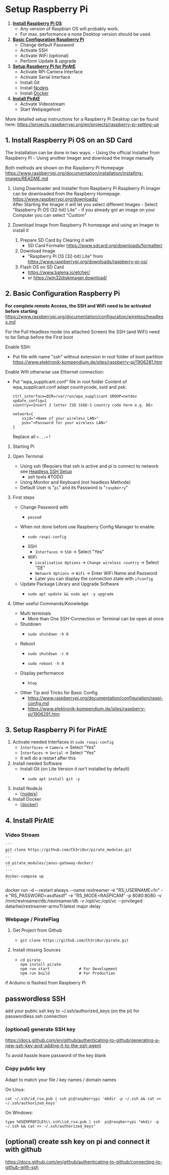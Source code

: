 # Setup Raspberry Pi

1. **[Install Raspberry Pi OS](#install)**
    - Any version of Raspbian OS will probably work.
    - For max. performance a none Desktop version should be used.
2. **[Basic Configuration Raspberry Pi](#config)**
    - Change default Password
    - Activate SSH
    - Activate WiFi (optional)
    - Perform Update & upgrade
3. **[Setup Raspberry Pi for PirAtE](#setup)**
    - Activate RPi Camera Interface
    - Activate Serial Interface
    - Install Git
    - Install [Nodejs]
    - Install [Docker]
4. **[Install PirAtE](#install)**
    - Activate Videostream
    - Start Webpagehost

More detailed setup instructions for a Raspberry Pi Desktop can be found here:
https://projects.raspberrypi.org/en/projects/raspberry-pi-setting-up

## 1. Install Raspberry Pi OS on an SD Card<a id="install"></a>
The Installation can be done in two ways.
    - Using the official Installer from Raspberry Pi
    - Using another Imager and download the Image manually

Both methods are shown on the Raspberry Pi Homepage
https://www.raspberrypi.org/documentation/installation/installing-images/README.md


1. Using Downloader and Installer from Raspberry Pi
    Raspberry Pi Imager can be downloaded from the Raspberry Homepage.
    https://www.raspberrypi.org/downloads/ \
    After Starting the Imager it will let you select different Images
        - Select "Raspberry Pi OS (32-bit) Lite"
        - if you already got an image on your Computer you can select "Custom"


2. Download Image from Raspberry Pi homepage and using an Imager to install it
    1. Prepare SD Card by Clearing it with
        - SD Card Formater https://www.sdcard.org/downloads/formatter/
    2. Download Image
        - "Raspberry Pi OS (32-bit) Lite" from https://www.raspberrypi.org/downloads/raspberry-pi-os/
    3. Flash OS on SD Card
        - https://www.balena.io/etcher/ 
        - or https://win32diskimager.download/



## 2. Basic Configuration Raspberry Pi <a id="config"></a>
**For complete remote Access, the SSH and WiFi need to be activated before starting**<a id="headlessSSH"></a>
https://www.raspberrypi.org/documentation/configuration/wireless/headless.md 

For the Full Headless mode (no attached Screen) the SSH (and WiFi) need to be Setup before the First boot

Enable SSH:
- Put file with name "ssh" without extension in root folder of boot partition
    https://www.elektronik-kompendium.de/sites/raspberry-pi/1906281.htm


Enable Wifi otherwise use Ethernet connection:
- Put "wpa_supplicant.conf" file in root folder
    Content of wpa_supplicant.conf
    adapt countrycode, ssid and psk:
    ```
    ctrl_interface=DIR=/var/run/wpa_supplicant GROUP=netdev
    update_config=1
    country=<Insert 2 letter ISO 3166-1 country code here e.g. DE> 
    
    network={
        ssid="<Name of your wireless LAN>"
        psk="<Password for your wireless LAN>"
    }
    ```
    Replace all ```<...>``` !


1. Starting Pi

2. Open Terminal
    -  Using ssh (Requiers that ssh is active and pi is connect to network see [Headless SSH Setup](#headlessSSH)
        - ssh tools #TODO
    -  Using Monitor and Keyboard (not headless Methode)
    -  Default User is "```pi```" and its Password is "```raspberry```"

3. First steps
    - Change Password with
      	- ```
          passwd
          ```
    - When not done before use Raspberry Config Manager to enable:
        - ```
          sudo raspi-config
          ```
        - SSH
            - ```Interfaces``` -> ```SSH``` -> Select "Yes"
        - WiFi
            - ```Localisation Options``` -> ```Change wireless country``` -> Select "DE"
            - ```Network Options``` -> ```WiFi``` -> Enter WiFi Name and Password
            - Later you can display the connection state with ```ifconfig```
    - Update Package Library and Upgrade Software
        - ```
          sudo apt update && sudo apt -y upgrade
          ```
4. Other useful Commands/Knowledge
    - Multi terminals
        - More than One SSH-Connection or Terminal can be open at once
    - Shutdown
        - ```
          sudo shutdown -h 0
          ```
    - Reboot
        - ```
          sudo shutdown -r 0
          ```
        - ```
          sudo reboot -h 0
          ```
    - Display performance
        - ```
          htop
          ```
    - Other Tip and Tricks for Basic Config
        - https://www.raspberrypi.org/documentation/configuration/raspi-config.md
        - https://www.elektronik-kompendium.de/sites/raspberry-pi/1906291.htm




## 3. Setup Raspberry Pi for PirAtE<a id="setup"></a>
1. Activate needed Interfaces in ```sudo raspi-config```
    - ```Interfaces``` -> ```Camera``` -> Select "Yes"
    - ```Interfaces``` -> ```Serial``` -> Select "Yes"
    - It will do a restart after this
2. Install needed Software
    - Install Git (on Lite Version it isn't installed by default) 
        - ```
          sudo apt install git -y
          ```
3. Install NodeJs
    - [[nodejs]]
4. Install Docker
    - [[docker]]

## 4. Install PirAtE<a id="config"></a>

### Video Stream
    ```
    git clone https://github.com/Ch3ri0ur/pirate_modules.git
    ```
    ```
    cd pirate_modules/janus-gateway-docker/
    ```
    ```
    docker-compose up
    ```
docker run -d --restart always --name restreamer -e "RS_USERNAME=fn" -e "RS_PASSWORD=asdfasdf" -e "RS_MODE=RASPICAM" -p 8080:8080 -v /mnt/restreamer/db:/restreamer/db -v /opt/vc:/opt/vc --privileged datarhei/restreamer-armv7l:latest
major delay



### Webpage / PirateFlag
   1. Get Project from Github
      - ```
        git clone https://github.com/Ch3ri0ur/pirate.git
        ```
   2. Install missing Sources
      - ```
        cd pirate
        npm install pirate
        npm run start             # For Development
        npm run build             # For Production
        ```

if Arduino is flashed from Raspberry Pi









## passwordless SSH
add your public ssh key to ~/.ssh/authorized_keys (on the pi) for passwordless ssh connection

### (optional) generate SSH key
https://docs.github.com/en/github/authenticating-to-github/generating-a-new-ssh-key-and-adding-it-to-the-ssh-agent

To avoid hassle leave password of the key blank

### Copy public key
Adapt to match your file / key names / domain names

On Linux:
```
cat ~/.ssh/id_rsa.pub | ssh pi@raspberrypi 'mkdir -p ~/.ssh && cat >> ~/.ssh/authorized_keys'
```

On Windows:
```
type %USERPROFILE%\\.ssh\\id_rsa.pub | ssh  pi@raspberrypi "mkdir -p ~/.ssh && cat >> ~/.ssh/authorized_keys"
```

## (optional) create ssh key on pi and connect it with github

https://docs.github.com/en/github/authenticating-to-github/connecting-to-github-with-ssh







[//begin]: # "Autogenerated link references for markdown compatibility"
[nodejs]: nodejs "Nodejs"
[docker]: docker "Docker"
[//end]: # "Autogenerated link references"